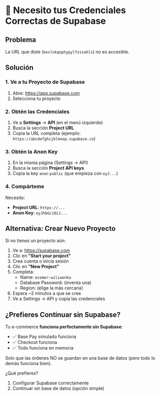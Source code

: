# 🔑 Necesito tus Credenciales Correctas de Supabase

## Problema
La URL que diste (`keslnkqnphypylfzssahls`) no es accesible.

## Solución

### 1. Ve a tu Proyecto de Supabase
1. Abre: https://app.supabase.com
2. Selecciona tu proyecto

### 2. Obtén las Credenciales
1. Ve a **Settings** → **API** (en el menú izquierdo)
2. Busca la sección **Project URL**
3. Copia la URL completa (ejemplo: `https://abcdefghijklmnop.supabase.co`)

### 3. Obtén la Anon Key
1. En la misma página (Settings → API)
2. Busca la sección **Project API keys**
3. Copia la key `anon` `public` (que empieza con `eyJ...`)

### 4. Compárteme
Necesito:
- **Project URL**: `https://...`
- **Anon Key**: `eyJhbGciOiJ...`

## Alternativa: Crear Nuevo Proyecto

Si no tienes un proyecto aún:

1. Ve a: https://supabase.com
2. Clic en **"Start your project"**
3. Crea cuenta o inicia sesión
4. Clic en **"New Project"**
5. Completa:
   - Name: `ecomer-wiliwonka`
   - Database Password: (inventa una)
   - Region: (elige la más cercana)
6. Espera ~2 minutos a que se cree
7. Ve a Settings → API y copia las credenciales

## ¿Prefieres Continuar sin Supabase?

Tu e-commerce **funciona perfectamente sin Supabase**:
- ✅ Base Pay simulado funciona
- ✅ Checkout funciona
- ✅ Todo funciona en memoria

Solo que las órdenes NO se guardan en una base de datos (pero todo lo demás funciona bien).

¿Qué prefieres?
1. Configurar Supabase correctamente
2. Continuar sin base de datos (opción simple)
